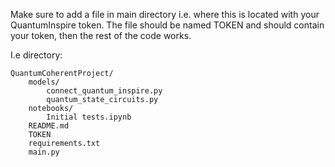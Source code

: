 Make sure to add a file in main directory i.e. where this is located with your QuantumInspire token.
The file should be named TOKEN and should contain your token, then the rest of the code works.

I.e directory:

```
QuantumCoherentProject/
    models/
        connect_quantum_inspire.py
        quantum_state_circuits.py
    notebooks/
        Initial tests.ipynb
    README.md
    TOKEN
    requirements.txt
    main.py
```